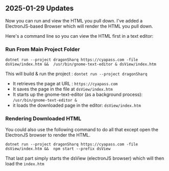 ## 2025-01-29 Updates
Now you can run and view the HTML you pull down.
I've added a ElectronJS-based Browser which will render the HTML you pull down.

Here's a command line so you can view the HTML first in a text editor:

### Run From Main Project Folder

`dotnet run --project dragonSharq https://cyapass.com -file dsView/index.htm &&  /usr/bin/gnome-text-editor & dsView/index.htm`

This will build & run the project : `dontet run --project dragonSharq`
 * It retrieves the page at URL : `https://cyapass.com`
 * It saves the page in the file at `dsView/index.htm`
 * It starts up the gnome-text-editor (as a background process): `/usr/bin/gnome-text-editor & `
 * it loads the downloaded page in the editor: `dsView/index.htm`

### Rendering Downloaded HTML
You could also use the following command to do all that except open the ElectronJS browser to render the HTML.

`dotnet run --project dragonSharq https://cyapass.com -file dsView/index.htm &&  npm start --prefix dsView`

That last part simply starts the dsView (electronJS browser) which will then load the `index.htm`
